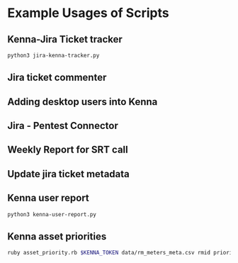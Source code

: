 # Example Usages of Scripts

## Kenna-Jira Ticket tracker

```bash
python3 jira-kenna-tracker.py
```

## Jira ticket commenter
<TBD>

## Adding desktop users into Kenna 
<TBD>

## Jira - Pentest Connector
<TBD>

## Weekly Report for SRT call
<TBD>

## Update jira ticket metadata 
<TBD>

## Kenna user report 

```bash
python3 kenna-user-report.py
```

## Kenna asset priorities 

```bash
ruby asset_priority.rb $KENNA_TOKEN data/rm_meters_meta.csv rmid priority
```